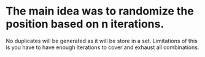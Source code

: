 # The main idea was to randomize the position based on n iterations.
No duplicates will be generated as it will be store in a set.
Limitations of this is you have to have enough iterations to cover and exhaust all combinations.

